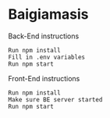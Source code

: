 # Baigiamasis
Back-End instructions

    Run npm install
    Fill in .env variables
    Run npm start

Front-End instructions

    Run npm install
    Make sure BE server started
    Run npm start
